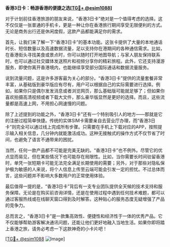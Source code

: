 **香港3日卡：畅游香港的便捷之选[[TG💪+ @esim1088](https://t.me/s/esim1088)]**

对于计划前往香港旅游的朋友来说，“香港3日卡”绝对是一个值得考虑的选择。这不仅仅是一张普通的手机卡，更是一种让你在香港旅行期间享受无限便利的方式。无论是商务出行还是休闲度假，这款产品都能满足你的需求。

首先，让我们来了解一下“香港3日卡”的基本功能。这张卡提供了大量的本地通话时长、短信数量以及高速数据流量，足以支持你在港期间的各种通信需求。比如，在香港街头寻找美食或景点时，你可以随时打开地图导航；与家人朋友保持联系时，也可以通过社交媒体发送照片和视频分享你的精彩旅程。此外，它还支持漫游服务，即使你离开香港境内，也能继续享受部分国际通话和数据流量服务。

说到流量问题，这是许多游客最为关心的部分。“香港3日卡”提供的流量套餐非常丰富，从基础版到豪华版应有尽有，用户可以根据自己的实际需要进行选择。例如，如果你只是偶尔发发消息或者浏览网页，那么基础版可能就足够了；但如果你喜欢拍摄高清视频或者下载大文件，那么豪华版显然是更好的选择。而且，这些流量都是高速上网，不用担心网速慢的问题。

除了上述提到的功能之外，“香港3日卡”还有一个特别吸引人的地方——那就是它的注册过程简单快捷。传统的实体SIM卡需要亲自去营业厅办理，而“香港3日卡”则完全可以通过线上完成所有步骤。只需要在手机上下载对应的APP，按照提示输入相关信息，几分钟内就能激活成功。这种无接触式的操作方式不仅节省了时间，也避免了语言不通带来的困扰。

当然，任何一款产品都不可能是完美无缺的。“香港3日卡”也不例外。尽管它的优点显而易见，但在某些情况下也可能存在局限性。比如，当你需要长时间驻留香港时，单凭一张短期卡可能无法完全满足长期使用的需要；另外，对于那些对隐私保护极为敏感的人来说，将个人信息上传至云端可能会引发一定的担忧。不过总体而言，这些问题并不影响大多数用户的正常使用体验。

最后值得一提的是，“香港3日卡”背后有一支专业团队提供全天候的技术支持和服务保障。无论是在购买前咨询详情，还是在使用过程中遇到任何技术难题，都可以通过客服热线或在线聊天窗口得到及时解答。这种贴心的服务态度无疑增强了产品的竞争力。

总而言之，“香港3日卡”是一款集高效性、便捷性和经济性于一体的优秀产品。它不仅能够帮助游客解决通讯问题，还能让他们更好地融入当地生活。如果你即将踏上香港之旅，请务必考虑一下这款神奇的小卡片吧！

[[TG💪+ @esim1088](https://t.me/s/esim1088) ![Image](https://i.postimg.cc/4NQfJmqS/Snipaste-2025-05-13-00-14-12.png)]